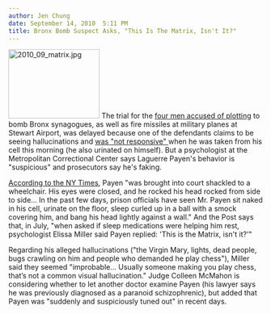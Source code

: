 ```yaml
---
author: Jen Chung
date: September 14, 2010  5:11 PM
title: Bronx Bomb Suspect Asks, "This Is The Matrix, Isn't It?"
---
```


<p><span class="mt-enclosure mt-enclosure-image" style="display: inline;"> <img alt="2010_09_matrix.jpg" src="https://web.archive.org/web/20110623141841im_/http://gothamist.com/attachments/jen/2010_09_matrix.jpg" width="180" height="137" class="image-left"> </span>The trial for the <a href="https://web.archive.org/web/20110623141841/http://gothamist.com/2009/05/21/terror_plot_suspects_allegedly_upse.php">four men accused of plotting</a> to bomb Bronx synagogues, as well as fire missiles at military planes at Stewart Airport, was delayed because one of the defendants claims to be seeing hallucinations and <a href="https://web.archive.org/web/20110623141841/http://www.nypost.com/p/news/local/alleged_riverdale_bomb_plotter_symptoms_bKShSCpH7I50bnzd14k7hO?CMP=OTC-rss&amp;FEEDNAME=">was &quot;not responsive&quot; </a>when he was taken from his cell this morning (he also urinated on himself).  But a psychologist at the Metropolitan Correctional Center says Laguerre Payen&apos;s behavior is &quot;suspicious&quot; and prosecutors say he&apos;s faking.</p>

<p><a href="https://web.archive.org/web/20110623141841/http://www.nytimes.com/2010/09/15/nyregion/15plot.html?ref=nyregion">According to the NY Times</a>, Payen &quot;was brought into court shackled to a wheelchair. His eyes were closed, and he rocked his head rocked from side to side... In the past few days, prison officials have seen Mr. Payen sit naked in his cell, urinate on the floor, sleep curled up in a ball with a smock covering him, and bang his head lightly against a wall.&quot;  And the Post says that, in July, &quot;when asked if sleep medications were helping him rest, psychologist Elissa Miller said Payen replied: &apos;This is the Matrix, isn&apos;t it?&apos;&quot; </p>

<p>Regarding his alleged hallucinations (&quot;the Virgin Mary, lights, dead people, bugs crawling on him and people who demanded he play chess&quot;), Miller said they seemed &quot;improbable... Usually someone making you play chess, that&#x2019;s not a common visual hallucination.&quot; Judge Colleen McMahon is considering whether to let another doctor examine Payen (his lawyer says he was previously diagnosed as a paranoid schizophrenic), but added that Payen was &quot;suddenly and suspiciously tuned out&quot; in recent days.</p>